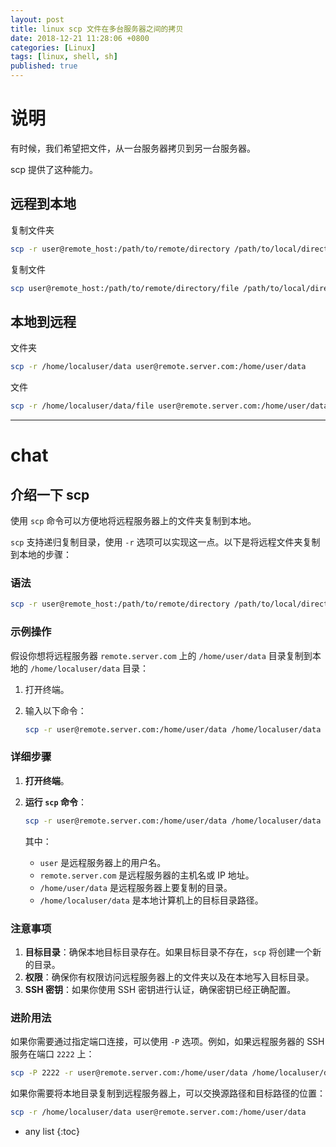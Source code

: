```yaml
---
layout: post
title: linux scp 文件在多台服务器之间的拷贝
date: 2018-12-21 11:28:06 +0800
categories: [Linux]
tags: [linux, shell, sh]
published: true
---
```


# 说明

有时候，我们希望把文件，从一台服务器拷贝到另一台服务器。

scp 提供了这种能力。

## 远程到本地

复制文件夹

```sh
scp -r user@remote_host:/path/to/remote/directory /path/to/local/directory
```

复制文件

```sh
scp user@remote_host:/path/to/remote/directory/file /path/to/local/directory/file
```

## 本地到远程

文件夹

```sh
scp -r /home/localuser/data user@remote.server.com:/home/user/data
```

文件

```sh
scp -r /home/localuser/data/file user@remote.server.com:/home/user/data/file
```


------------------------------------------------------------------------------------------------------------------------------------

# chat

## 介绍一下 scp

使用 `scp` 命令可以方便地将远程服务器上的文件夹复制到本地。

`scp` 支持递归复制目录，使用 `-r` 选项可以实现这一点。以下是将远程文件夹复制到本地的步骤：

### 语法

```sh
scp -r user@remote_host:/path/to/remote/directory /path/to/local/directory
```

### 示例操作

假设你想将远程服务器 `remote.server.com` 上的 `/home/user/data` 目录复制到本地的 `/home/localuser/data` 目录：

1. 打开终端。
2. 输入以下命令：

   ```sh
   scp -r user@remote.server.com:/home/user/data /home/localuser/data
   ```

### 详细步骤

1. **打开终端**。

2. **运行 `scp` 命令**：
   
   ```sh
   scp -r user@remote.server.com:/home/user/data /home/localuser/data
   ```

   其中：
   - `user` 是远程服务器上的用户名。
   - `remote.server.com` 是远程服务器的主机名或 IP 地址。
   - `/home/user/data` 是远程服务器上要复制的目录。
   - `/home/localuser/data` 是本地计算机上的目标目录路径。

### 注意事项

1. **目标目录**：确保本地目标目录存在。如果目标目录不存在，`scp` 将创建一个新的目录。
2. **权限**：确保你有权限访问远程服务器上的文件夹以及在本地写入目标目录。
3. **SSH 密钥**：如果你使用 SSH 密钥进行认证，确保密钥已经正确配置。

### 进阶用法

如果你需要通过指定端口连接，可以使用 `-P` 选项。例如，如果远程服务器的 SSH 服务在端口 `2222` 上：

```sh
scp -P 2222 -r user@remote.server.com:/home/user/data /home/localuser/data
```

如果你需要将本地目录复制到远程服务器上，可以交换源路径和目标路径的位置：

```sh
scp -r /home/localuser/data user@remote.server.com:/home/user/data
```



* any list
{:toc}